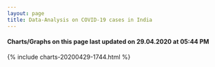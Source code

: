 ```yaml
---
layout: page
title: Data-Analysis on COVID-19 cases in India
---
```

#### Charts/Graphs on this page last updated on 29.04.2020 at 05:44 PM
{% include charts-20200429-1744.html %}